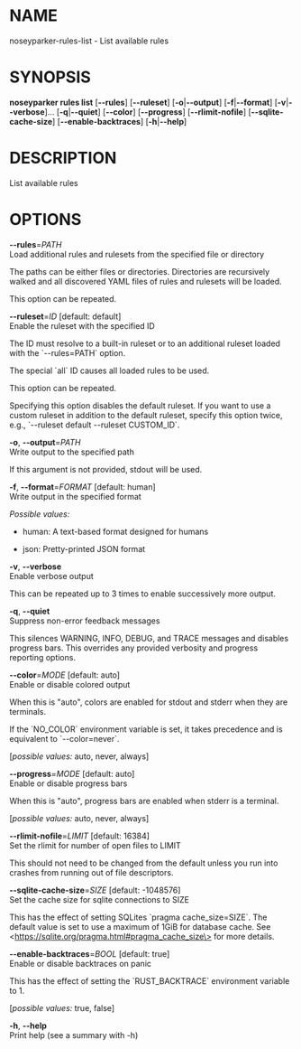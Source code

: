 # NAME

noseyparker-rules-list - List available rules

# SYNOPSIS

**noseyparker rules list** \[**--rules**\] \[**--ruleset**\]
\[**-o**\|**--output**\] \[**-f**\|**--format**\]
\[**-v**\|**--verbose**\]... \[**-q**\|**--quiet**\] \[**--color**\]
\[**--progress**\] \[**--rlimit-nofile**\] \[**--sqlite-cache-size**\]
\[**--enable-backtraces**\] \[**-h**\|**--help**\]

# DESCRIPTION

List available rules

# OPTIONS

**--rules**=*PATH*  
Load additional rules and rulesets from the specified file or directory

The paths can be either files or directories. Directories are
recursively walked and all discovered YAML files of rules and rulesets
will be loaded.

This option can be repeated.

**--ruleset**=*ID* \[default: default\]  
Enable the ruleset with the specified ID

The ID must resolve to a built-in ruleset or to an additional ruleset
loaded with the \`--rules=PATH\` option.

The special \`all\` ID causes all loaded rules to be used.

This option can be repeated.

Specifying this option disables the default ruleset. If you want to use
a custom ruleset in addition to the default ruleset, specify this option
twice, e.g., \`--ruleset default --ruleset CUSTOM_ID\`.

**-o**, **--output**=*PATH*  
Write output to the specified path

If this argument is not provided, stdout will be used.

**-f**, **--format**=*FORMAT* \[default: human\]  
Write output in the specified format  

  
*Possible values:*

- human: A text-based format designed for humans

- json: Pretty-printed JSON format

**-v**, **--verbose**  
Enable verbose output

This can be repeated up to 3 times to enable successively more output.

**-q**, **--quiet**  
Suppress non-error feedback messages

This silences WARNING, INFO, DEBUG, and TRACE messages and disables
progress bars. This overrides any provided verbosity and progress
reporting options.

**--color**=*MODE* \[default: auto\]  
Enable or disable colored output

When this is "auto", colors are enabled for stdout and stderr when they
are terminals.

If the \`NO_COLOR\` environment variable is set, it takes precedence and
is equivalent to \`--color=never\`.  

  
\[*possible values:* auto, never, always\]

**--progress**=*MODE* \[default: auto\]  
Enable or disable progress bars

When this is "auto", progress bars are enabled when stderr is a
terminal.  

  
\[*possible values:* auto, never, always\]

**--rlimit-nofile**=*LIMIT* \[default: 16384\]  
Set the rlimit for number of open files to LIMIT

This should not need to be changed from the default unless you run into
crashes from running out of file descriptors.

**--sqlite-cache-size**=*SIZE* \[default: -1048576\]  
Set the cache size for sqlite connections to SIZE

This has the effect of setting SQLites \`pragma cache_size=SIZE\`. The
default value is set to use a maximum of 1GiB for database cache. See
\<https://sqlite.org/pragma.html#pragma_cache_size\> for more details.

**--enable-backtraces**=*BOOL* \[default: true\]  
Enable or disable backtraces on panic

This has the effect of setting the \`RUST_BACKTRACE\` environment
variable to 1.  

  
\[*possible values:* true, false\]

**-h**, **--help**  
Print help (see a summary with -h)
